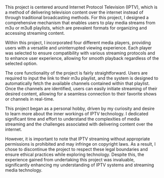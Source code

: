This project is centered around Internet Protocol Television (IPTV), which is a method of delivering television content over the internet instead of through traditional broadcasting methods. For this project, I designed a comprehensive mechanism that enables users to play media streams from m3u or m3u8 playlists, which are prevalent formats for organizing and accessing streaming content.

Within this project, I incorporated four different media players, providing users with a versatile and uninterrupted viewing experience. Each player was selected to ensure compatibility with various streaming protocols and to enhance user experience, allowing for smooth playback regardless of the selected option.

The core functionality of the project is fairly straightforward. Users are required to input the link to their m3u playlist, and the system is designed to automatically fetch the available channels contained within that playlist. Once the channels are identified, users can easily initiate streaming of their desired content, allowing for a seamless connection to their favorite shows or channels in real-time.

This project began as a personal hobby, driven by my curiosity and desire to learn more about the inner workings of IPTV technology. I dedicated significant time and effort to understand the complexities of media streaming and the challenges associated with delivering content over the internet.

However, it is important to note that IPTV streaming without appropriate permissions is prohibited and may infringe on copyright laws. As a result, I chose to discontinue the project to respect these legal boundaries and ensure ethical practices while exploring technology. Despite this, the experience gained from undertaking this project was invaluable, significantly enhancing my understanding of IPTV systems and streaming media technology.
